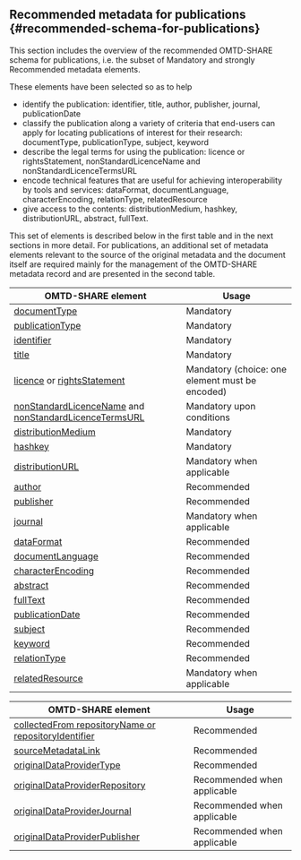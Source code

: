 ## ​Recommended metadata for publications {#recommended-schema-for-publications}

This section includes the overview of the recommended OMTD-SHARE schema for publications, i.e. the subset of Mandatory and strongly Recommended metadata elements.

These elements have been selected so as to help 
* identify the publication: identifier, title, author, publisher, journal, publicationDate
* classify the publication along a variety of criteria that end-users can apply for locating publications of interest for their research: documentType, publicationType, subject, keyword
* describe the legal terms for using the publication: licence or rightsStatement, nonStandardLicenceName and nonStandardLicenceTermsURL 
* encode  technical features that are useful for achieving interoperability by tools and services: dataFormat, documentLanguage, characterEncoding, relationType, relatedResource
* give access to the contents: distributionMedium, hashkey, distributionURL, abstract, fullText.

This set of elements is described below in the first table and in the next sections in more detail.
For publications, an additional set of metadata elements relevant to the source of the original metadata and the document itself are required mainly for the management of the OMTD-SHARE metadata record and are presented in the second table.


| OMTD-SHARE element | Usage |
| --- | --- |
| [documentType](/publications_documentType.md) | Mandatory |
| [publicationType](/publications_publicationType.md) | Mandatory |
| [identifier](/publications_identifier.md) | Mandatory |
| [title](/publications_title.md) | Mandatory |
| [licence](/licence.md) or [rightsStatement](/rightsStatement.md) | Mandatory \(choice: one element must be encoded\) |
| [nonStandardLicenceName](/publications_nonStandardLicenceName.md) and [nonStandardLicenceTermsURL](/publications_nonStandardLicenceTermsURL.md) | Mandatory upon conditions |
| [distributionMedium](/publications_distributionMedium.md) | Mandatory |
| [hashkey](/publications_hashkey.md) | Mandatory |
| [distributionURL ](/publications_distributionURL.md) | Μandatory when applicable |
| [author](/publications_author.md) | Recommended |
| [publisher](/publications_publisher.md) | Recommended |
| [journal](/publications_journal.md) | Mandatory when applicable |
| [dataFormat](/publications_dataFormat.md) | Recommended |
| [documentLanguage](/publications_documentLanguage.md) | Recommended |
| [characterEncoding](/publications_characterEncoding.md) | Recommended |
| [abstract](/publications_abstract.md) | Recommended |
| [fullText](/publications_fullText.md) | Recommended |
| [publicationDate](/publications_publicationDate.md) | Recommended |
| [subject ](/publications_subject.md) | Recommended |
| [keyword ](/publications_keyword.md) | Recommended |
| [relationType ](/publications_relationType.md) | Recommended |
| [relatedResource ](/publications_relatedResource.md) | Mandatory when applicable |





| OMTD-SHARE element | Usage |
| --- | --- |
| [collectedFrom repositoryName or repositoryIdentifier](/publications_collectedFrom.md) | Recommended |
| [sourceMetadataLink ](/publications_sourceMetadataLink.md) | Recommended |
| [originalDataProviderType ](/publications_originalDataProviderType.md) | Recommended |
| [originalDataProviderRepository ](/publications_originalDataProviderRepository.md) | Recommended when applicable |
| [originalDataProviderJournal ](/publications_originalDataProviderJournal.md) | Recommended when applicable |
| [originalDataProviderPublisher ](/publications_originalDataProviderPublisher.md) | Recommended when applicable |



